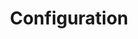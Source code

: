 ---
title: Configuration
position: 2
parameters:
  - name:
    content:
content_markdown: >-
  #### Connection Configuration


  | Field | Required? | Input Type | Description |
  
  | --- | --- | --- | --- |

  | `instance-name` | Yes (Eventually) | String | The instance name of this
  bot config.<br>**At this time, this field is currently not
  supported.&nbsp;** |

  | `server-address` | Yes | String | The address of the
  server to which this bot should connect. |

  | `server-query-port` | Yes | Integer | The query port to which your bot will connect. By default, most
  servers have this as 10011. |

  | `virtual-server-id` | Yes | Integer | The
  ID of the virtual server to which the bot is connecting. |
  
  | `server-query-name` | Yes | String | The server query name used for
  authentication. |

  | `server-query-password` | Yes | String | The server
  query password used for authentication. |

  | `bot-nickname` | Yes | String | The display name of the bot. |

  | `bot-slow-mode` | Yes (Eventually) | String | Whether or not the bot should throttle its message rate to prevent
  being banned for flooding the query.<br>**At this time, this field is not
  currently supported.** |  


  #### Access Control List Configuration


  | **Field** | **Required?** | **Input Type** | **Description** | | — | — | — |
  — | | `owner-groups` | Yes | List of Integers | The group IDs of groups
  containing only bot owners. |<br>| `super-admin-groups` | Yes | List of
  Integers | The group IDs of groups containing only bot super-admins. |<br>|
  `admin-groups` | Yes | List of Integers | The group IDs of groups containing
  only bot admins. |<br>| `moderator-groups` | Yes | List of Integers | The
  group IDs of groups containing only bot moderators. |<br>| `sponsor-groups` |
  Yes | List of Integers | The group IDs of groups containing only "sponsors".
  |<br>| `blacklisted-groups` | Yes | List of Integers | The group IDs of groups
  containing only users who are not allowed to use bot commands. |


  #### Idle Checker Configuration


  | **Field** | **Required?** | **Input Type** | **Description** | | — | — | — |
  — | | `idle-max-time-minutes` | Yes | Integer | The time in minutes after
  which a user will be moved if they have been idle for the entire duration.
  |<br>| `idle-destination-channel` | Yes | Integer | The ID of the channel to
  which idle users will be moved. |<br>| `idle-ignore-groups` | Yes | List of
  Integers | The group IDs of groups containing only users who will not be moved
  for being idle. |<br>&nbsp;
left_code_blocks:
  - code_block:
    title:
    language:
right_code_blocks:
  - code_block: "# ==============================================\r\n# ====           META INFORMATION           ====\r\n# ==============================================\r\n# = Information used to identify this bot      =\r\n# =   instance.                                =\r\n# ==============================================\r\n\r\ninstance-name: 'testInstance'\r\n\r\n# ==============================================\r\n# ====        CONNECTION INFORMATION        ====\r\n# ==============================================\r\n# = Information used to initiate the           =\r\n# =   connection to the server.                =\r\n# ==============================================\r\n\r\nserver-address: 'localhost'\r\nserver-query-port: 10011\r\nvirtual-server-id: 1\r\n\r\nserver-query-name: 'serveradmin'\r\nserver-query-password: 'ultrasecretpass'\r\n\r\nbot-nickname: 'Oh Bot Johnson'\r\nbot-slow-mode: ''"
    title: ConnectionConfig
    language:
  - code_block: "# ==============================================\r\n# ====        Idle Mover Information        ====\r\n# ==============================================\r\n# = Determines when and where to move idle     =\r\n# =   users within the server.                 =\r\n# ==============================================\r\n\r\nidle-max-time-minutes: 45\r\nidle-destination-channel: 105093\r\nidle-ignore-groups:\r\n - 38113\r\n - 38114"
    title: IdleChecker
    language:
  - code_block: "# ==============================================\r\n# ====             Instructions             ====\r\n# ==============================================\r\n# = Add groups by their ID number. Each group  =\r\n# = should be on a new line, prefixed with     =\r\n# = a hyphen (-).                              =\r\n# ==============================================\r\n\r\n# This group has access to all functions, and\r\n#   cannot be removed from its role except by\r\n#   removing them directly from the config file.\r\nowner-groups:\r\n- 6\r\n\r\n# This group has access to all function, and\r\n#   can modify the roles of all non-owner users.\r\nsuper-admin-groups:\r\n\r\n# This group has access to all functionality\r\n#   except for that involved in role and config\r\n#   management.\r\nadmin-groups:\r\n - 12\r\n\r\n# This group has access to limited versions of\r\n#   disciplinary functionality.\r\nmoderator-groups:\r\n - 15\r\n - 17\r\n - 18\r\n\r\n# This group has access only to non-functional\r\n#   (cosmetic) commands.\r\nsponsor-groups:\r\n - 16\r\n\r\n# This group cannot access any functionality of\r\n#   this program.\r\nblacklisted-groups:\r\n- 8\r\n- 10\r\n- 11"
    title: ServerGroupAccess
    language:
---